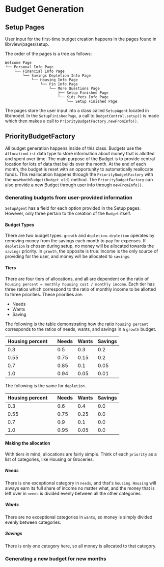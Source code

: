 Budget Generation
=================

Setup Pages
-----------

User input for the first-time budget creation happens in the pages found in lib/view/pages/setup.

The order of the pages is a tree as follows:

```
Welcome Page
└── Personal Info Page
    └── Financial Info Page
        └── Savings Depletion Info Page
            └── Housing Info Page
                └── Pin Info Page
                    └── More Questions Page
                        ├── Setup Finished Page
                        └── Kids Pets Info Page
                            └── Setup Finished Page
```

The pages store the user input into a class called `SetupAgent` located in lib/model. In the `SetupFinishedPage`, a call to `BudgetControl.setup()` is made which then makes a call to `PriorityBudgetFactory.newFromInfo()`.

PriorityBudgetFactory
---------------------

All budget generation happens inside of this class. Budgets use the `AllocationList` data type to store information about money that is allotted and spent over time. The main purpose of the Budget is to provide central location for lots of data that builds over the month. At the end of each month, the budget is reset with an opportunity to automatically reallocate funds. This reallocation happens through the `PriorityBudgetFactory` with the `newMonthBudget(Budget old)` method. The `PriorityBudgetFactory` can also provide a new Budget through user info through `newFromInfo()`.

### Generating budgets from user-provided information

`SetupAgent` has a field for each option provided in the Setup pages. However, only three pertain to the creation of the `Budget` itself.

#### Budget Types

There are two budget types: `growth` and `depletion`. `depletion` operates by removing money from the savings each month to pay for expenses. If `depletion` is chosen during setup, no money will be allocated towards the `savings` priority. In `growth`, the opposite is true: Income is the only source of providing for the user, and money will be allocated to `savings`.

#### Tiers

There are four tiers of allocations, and all are dependent on the ratio of `housing percent = monthly housing cost / monthly income`. Each tier has three ratios which correspond to the ratio of monthly income to be allotted to three priorities. These priorities are:

-	Needs
-	Wants
-	Saving

The following is the table demonstrating how the ratio `housing percent` corresponds to the ratios of needs, wants, and savings in a `growth` budget.

| Housing percent |  | Needs | Wants | Savings |
|-----------------|--|-------|-------|---------|
| 0.3             |  | 0.5   | 0.3   | 0.2     |
| 0.55            |  | 0.75  | 0.15  | 0.2     |
| 0.7             |  | 0.85  | 0.1   | 0.05    |
| 1.0             |  | 0.94  | 0.05  | 0.01    |

The following is the same for `depletion`.

| Housing percent |  | Needs | Wants | Savings |
|-----------------|--|-------|-------|---------|
| 0.3             |  | 0.6   | 0.4   | 0.0     |
| 0.55            |  | 0.75  | 0.25  | 0.0     |
| 0.7             |  | 0.9   | 0.1   | 0.0     |
| 1.0             |  | 0.95  | 0.05  | 0.0     |

#### Making the allocation

With tiers in mind, allocations are fairly simple. Think of each `priority` as a list of categories, like Housing or Groceries.

##### Needs

There is one exceptional category in `needs`, and that's `housing`. `Housing` will always earn its full share of income no matter what, and the money that is left over in `needs` is divided evenly between all the other categories.

##### Wants

There are no exceptional categories in `wants`, so money is simply divided evenly between categories.

##### Savings

There is only one category here, so all money is allocated to that category.

### Generating a new budget for new months
